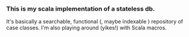 ### This is my scala implementation of a stateless db.
It's basically a searchable, functional (, maybe indexable ) repository of case classes.
I'm also playing around (yikes!) with Scala macros.

